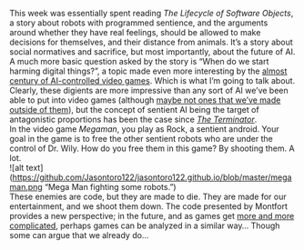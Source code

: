 This week was essentially spent reading *The Lifecycle of Software Objects*, a story about robots with programmed sentience, and the arguments around whether they have real feelings, should be allowed to make decisions for themselves, and their distance from animals. It’s a story about social normatives and sacrifice, but most importantly, about the future of AI.  
A much more basic question asked by the story is “When do we start harming digital things?”, a topic made even more interesting by the [almost century of AI-controlled video games](http://www.museumofplay.org/about/icheg/video-game-history/timeline). Which is what I’m going to talk about.  
Clearly, these digients are more impressive than any sort of AI we’ve been able to put into video games (although [maybe not ones that we’ve made outside of them](https://www.youtube.com/watch?v=E8Ox6H64yu8)), but the concept of sentient AI being the target of antagonistic proportions has been the case since [*The Terminator*](https://en.wikipedia.org/wiki/Skynet_(Terminator)).  
In the video game *Megaman*, you play as Rock, a sentient android. Your goal in the game is to free the other sentient robots who are under the control of Dr. Wily. How do you free them in this game? By shooting them. A lot.  
![alt text](https://github.com/Jasontoro122/jasontoro122.github.io/blob/master/megaman.png “Mega Man fighting some robots.”)  
These enemies are code, but they are made to die. They are made for our entertainment, and we shoot them down. The code presented by Montfort provides a new perspective; in the future, and as games get [more and more complicated](https://en.wikipedia.org/wiki/Fa%C3%A7ade_(video_game)), perhaps games can be analyzed in a similar way… Though some can argue that we already do...

